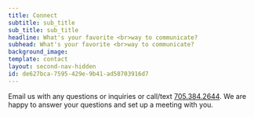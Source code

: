 ```yaml
---
title: Connect
subtitle: sub_title
sub_title: sub_title
headline: What's your favorite <br>way to communicate?
subhead: What's your favorite <br>way to communicate?
background_image:
template: contact
layout: second-nav-hidden
id: de627bca-7595-429e-9b41-ad58703916d7
---
```

<p class="centered">Email us with any questions or inquiries or call/text <span><a href="tel:+17053842644" rel="nofollow">705.384.2644</a></span>. We are happy to answer your questions and set up a meeting with you.</p>
